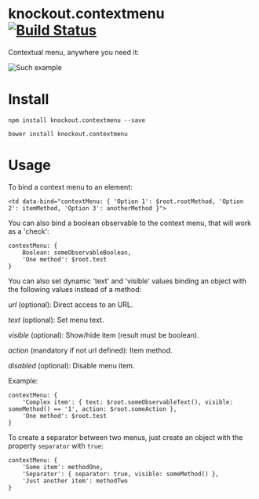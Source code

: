 # knockout.contextmenu [![Build Status](https://travis-ci.org/nescalante/knockout.contextmenu.svg?branch=master)](https://travis-ci.org/nescalante/knockout.contextmenu)

Contextual menu, anywhere you need it:

![Such example](https://raw.github.com/nescalante/knockout.contextmenu/master/example/menu.png)

# Install

```shell
npm install knockout.contextmenu --save

bower install knockout.contextmenu
```

# Usage

To bind a context menu to an element:

    <td data-bind="contextMenu: { 'Option 1': $root.rootMethod, 'Option 2': itemMethod, 'Option 3': anotherMethod }">

You can also bind a boolean observable to the context menu, that will work as a 'check':

    contextMenu: { 
        Boolean: someObservableBoolean, 
        'One method': $root.test 
    }

You can also set dynamic 'text' and 'visible' values binding an object with the following values instead of a method:

*url* (optional): Direct access to an URL.

*text* (optional): Set menu text.

*visible* (optional): Show/hide item (result must be boolean).

*action* (mandatory if not url defined): Item method.

*disabled* (optional): Disable menu item.

Example:

    contextMenu: { 
        'Complex item': { text: $root.someObservableText(), visible: someMethod() == '1', action: $root.someAction }, 
        'One method': $root.test
    }

To create a separator between two menus, just create an object with the property `separator` with `true`:

    contextMenu: { 
        'Some item': methodOne,
        'Separator': { separator: true, visible: someMethod() },
        'Just another item': methodTwo
    }
